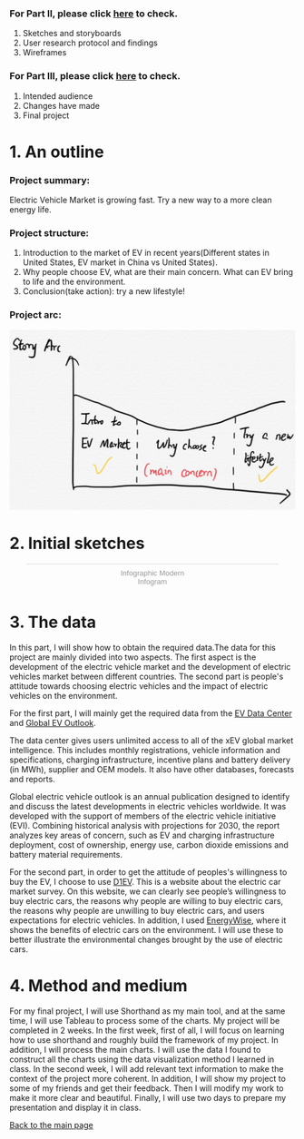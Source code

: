 ### For Part II, please click [here](https://yilunhuo.github.io/yilunhuo_portfolio/dataviz5.html) to check.
1. Sketches and storyboards
2. User research protocol and findings
3. Wireframes

### For Part III, please click [here](https://yilunhuo.github.io/yilunhuo_portfolio/dataviz6.html) to check.
1. Intended audience
2. Changes have made
3. Final project


# 1. An outline
### Project summary: 
Electric Vehicle Market is growing fast. Try a new way to a more clean energy life.

### Project structure:
1. Introduction to the market of EV in recent years(Different states in United States, EV market in China vs United States).
2. Why people choose EV, what are their main concern. What can EV bring to life and the environment.
3. Conclusion(take action): try a new lifestyle!

### Project arc:
![Image text](arc.png)

# 2. Initial sketches
<div class="infogram-embed" data-id="3db982b1-e4b1-4a16-8a0e-a0ec7942a942" data-type="interactive" data-title="Infographic Modern"></div><script>!function(e,i,n,s){var t="InfogramEmbeds",d=e.getElementsByTagName("script")[0];if(window[t]&&window[t].initialized)window[t].process&&window[t].process();else if(!e.getElementById(n)){var o=e.createElement("script");o.async=1,o.id=n,o.src="https://e.infogram.com/js/dist/embed-loader-min.js",d.parentNode.insertBefore(o,d)}}(document,0,"infogram-async");</script><div style="padding:8px 0;font-family:Arial!important;font-size:13px!important;line-height:15px!important;text-align:center;border-top:1px solid #dadada;margin:0 30px"><a href="https://infogram.com/3db982b1-e4b1-4a16-8a0e-a0ec7942a942" style="color:#989898!important;text-decoration:none!important;" target="_blank">Infographic Modern</a><br><a href="https://infogram.com" style="color:#989898!important;text-decoration:none!important;" target="_blank" rel="nofollow">Infogram</a></div>


# 3. The data
In this part, I will show how to obtain the required data.The data for this project are mainly divided into two aspects. The first aspect is the development of the electric vehicle market and the development of electric vehicles market between different countries. The second part is people's attitude towards choosing electric vehicles and the impact of electric vehicles on the environment.

For the first part, I will mainly get the required data from the [EV Data Center](https://www.ev-volumes.com/datacenter/) and [Global EV Outlook](https://www.iea.org/reports/global-ev-outlook-2020).

The data center gives users unlimited access to all of the xEV global market intelligence. This includes monthly registrations, vehicle information and specifications, charging infrastructure, incentive plans and battery delivery (in MWh), supplier and OEM models. It also have other databases, forecasts and reports. 

Global electric vehicle outlook is an annual publication designed to identify and discuss the latest developments in electric vehicles worldwide. It was developed with the support of members of the electric vehicle initiative (EVI). Combining historical analysis with projections for 2030, the report analyzes key areas of concern, such as EV and charging infrastructure deployment, cost of ownership, energy use, carbon dioxide emissions and battery material requirements.

For the second part, in order to get the attitude of peoples's willingness to buy the EV, I choose to use [D1EV](
https://www.d1ev.com/kol/108057#:~:text=%E5%9C%A8%E7%94%A8%E6%88%B7%E5%80%BE%E5%90%91%E4%BA%8E%E9%80%89,%E7%94%A8%E6%88%B7%E5%8D%A0%E6%AF%94%E9%AB%98%E8%BE%BE55.0%25%E3%80%82&text=%E5%8F%A6%E5%A4%96%EF%BC%8C%E8%B6%85%E8%BF%875%E6%88%90%E7%94%A8%E6%88%B7,%E5%8D%A0%E6%AF%94%E8%BF%914%E6%88%90%E3%80%82). This is a website about the electric car market survey. On this website, we can clearly see people’s willingness to buy electric cars, the reasons why people are willing to buy electric cars, the reasons why people are unwilling to buy electric cars, and users expectations for electric vehicles. In addition, I used [EnergyWise](https://www.edfenergy.com/for-home/energywise/electric-cars-and-environment), where it shows the benefits of electric cars on the environment. I will use these to better illustrate the environmental changes brought by the use of electric cars.

# 4. Method and medium
For my final project, I will use Shorthand as my main tool, and at the same time, I will use Tableau to process some of the charts. My project will be completed in 2 weeks. In the first week, first of all, I will focus on learning how to use shorthand and roughly build the framework of my project. In addition, I will process the main charts. I will use the data I found to construct all the charts using the data visualization method I learned in class. In the second week, I will add relevant text information to make the context of the project more coherent. In addition, I will show my project to some of my friends and get their feedback. Then I will modify my work to make it more clear and beautiful. Finally, I will use two days to prepare my presentation and display it in class.

[Back to the main page](/README.md)
